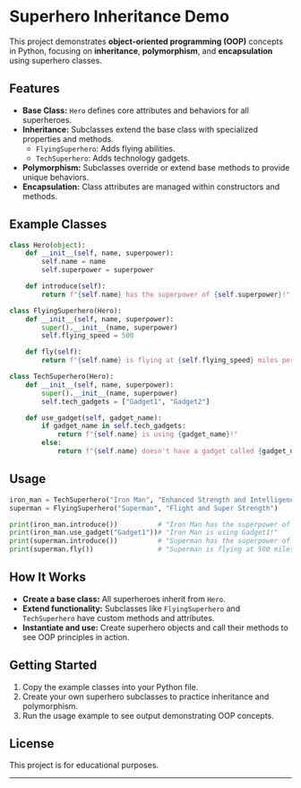 # Superhero Inheritance Demo

This project demonstrates **object-oriented programming (OOP)** concepts in Python, focusing on **inheritance**, **polymorphism**, and **encapsulation** using superhero classes.

## Features

- **Base Class:** `Hero` defines core attributes and behaviors for all superheroes.
- **Inheritance:** Subclasses extend the base class with specialized properties and methods.
  - `FlyingSuperhero`: Adds flying abilities.
  - `TechSuperhero`: Adds technology gadgets.
- **Polymorphism:** Subclasses override or extend base methods to provide unique behaviors.
- **Encapsulation:** Class attributes are managed within constructors and methods.

## Example Classes

```python
class Hero(object):  
    def __init__(self, name, superpower):
        self.name = name
        self.superpower = superpower

    def introduce(self):
        return f"{self.name} has the superpower of {self.superpower}!"

class FlyingSuperhero(Hero):
    def __init__(self, name, superpower):
        super().__init__(name, superpower)
        self.flying_speed = 500

    def fly(self):
        return f"{self.name} is flying at {self.flying_speed} miles per hour!"

class TechSuperhero(Hero):
    def __init__(self, name, superpower):
        super().__init__(name, superpower)
        self.tech_gadgets = ["Gadget1", "Gadget2"]

    def use_gadget(self, gadget_name):
        if gadget_name in self.tech_gadgets:
            return f"{self.name} is using {gadget_name}!"
        else:
            return f"{self.name} doesn't have a gadget called {gadget_name}."
```

## Usage

```python
iron_man = TechSuperhero("Iron Man", "Enhanced Strength and Intelligence")
superman = FlyingSuperhero("Superman", "Flight and Super Strength")

print(iron_man.introduce())          # "Iron Man has the superpower of Enhanced Strength and Intelligence!"
print(iron_man.use_gadget("Gadget1"))# "Iron Man is using Gadget1!"
print(superman.introduce())          # "Superman has the superpower of Flight and Super Strength!"
print(superman.fly())                # "Superman is flying at 500 miles per hour!"
```

## How It Works

- **Create a base class:** All superheroes inherit from `Hero`.
- **Extend functionality:** Subclasses like `FlyingSuperhero` and `TechSuperhero` have custom methods and attributes.
- **Instantiate and use:** Create superhero objects and call their methods to see OOP principles in action.

## Getting Started

1. Copy the example classes into your Python file.
2. Create your own superhero subclasses to practice inheritance and polymorphism.
3. Run the usage example to see output demonstrating OOP concepts.

## License

This project is for educational purposes.

---

